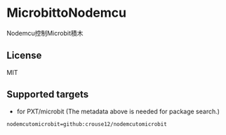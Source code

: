 # MicrobittoNodemcu

Nodemcu控制Microbit積木

## License

MIT

## Supported targets

* for PXT/microbit
(The metadata above is needed for package search.)

```package
nodemcutomicrobit=github:crouse12/nodemcutomicrobit
```

